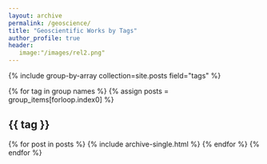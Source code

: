 ```yaml
---
layout: archive
permalink: /geoscience/
title: "Geoscientific Works by Tags"
author_profile: true 
header:
   image:"/images/rel2.png"
--- 
```


{% include group-by-array collection=site.posts field="tags" %}

{% for tag in group names %}
  {% assign posts = group_items[forloop.index0] %}
  <h2 id="{{ tag | slugify}}" class="archive__subtitle">{{ tag }}</h2>
  {% for post in posts %}
     {% include archive-single.html %}
  {% endfor %}
{% endfor %}
